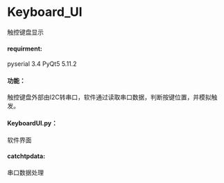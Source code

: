 # Keyboard_UI
触控键盘显示
<body>
<h4>requirment:</h4>
   pyserial  3.4
   PyQt5   5.11.2
<h4>功能：</h4>
    触控键盘外部由I2C转串口，软件通过读取串口数据，判断按键位置，并模拟触发。
<h4>KeyboardUI.py：</h4>
   软件界面
<h4>catchtpdata:</h4>
   串口数据处理
</body>
